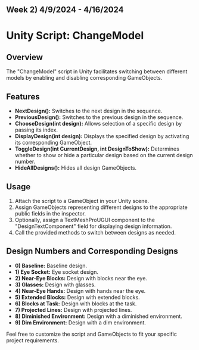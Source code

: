 Week 2) 4/9/2024 - 4/16/2024
---
# Unity Script: ChangeModel

## Overview

The "ChangeModel" script in Unity facilitates switching between different models by enabling and disabling corresponding GameObjects.

## Features

- **NextDesign():** Switches to the next design in the sequence.
- **PreviousDesign():** Switches to the previous design in the sequence.
- **ChooseDesign(int design):** Allows selection of a specific design by passing its index.
- **DisplayDesign(int design):** Displays the specified design by activating its corresponding GameObject.
- **ToggleDesign(int CurrentDesign, int DesignToShow):** Determines whether to show or hide a particular design based on the current design number.
- **HideAllDesigns():** Hides all design GameObjects.

## Usage

1. Attach the script to a GameObject in your Unity scene.
2. Assign GameObjects representing different designs to the appropriate public fields in the inspector.
3. Optionally, assign a TextMeshProUGUI component to the "DesignTextComponent" field for displaying design information.
4. Call the provided methods to switch between designs as needed.

## Design Numbers and Corresponding Designs

- **0) Baseline:** Baseline design.
- **1) Eye Socket:** Eye socket design.
- **2) Near-Eye Blocks:** Design with blocks near the eye.
- **3) Glasses:** Design with glasses.
- **4) Near-Eye Hands:** Design with hands near the eye.
- **5) Extended Blocks:** Design with extended blocks.
- **6) Blocks at Task:** Design with blocks at the task.
- **7) Projected Lines:** Design with projected lines.
- **8) Diminished Environment:** Design with a diminished environment.
- **9) Dim Environment:** Design with a dim environment.

Feel free to customize the script and GameObjects to fit your specific project requirements.
